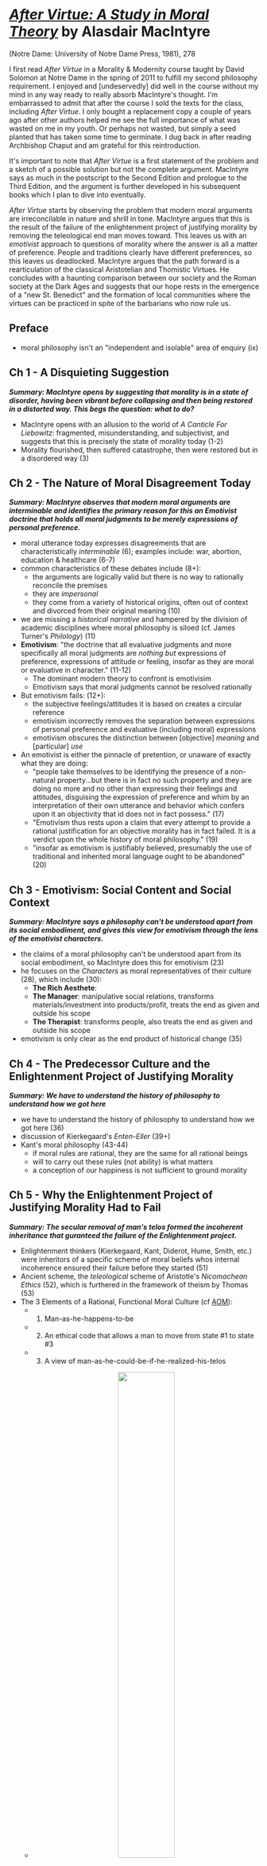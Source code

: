 # [*After Virtue: A Study in Moral Theory*](https://www.amazon.com/After-Virtue-Study-Moral-Theory/dp/0268035040/ref=sr_1_1?dchild=1&keywords=after+virtue&qid=1605726855&sr=8-1) by Alasdair MacIntyre

(Notre Dame: University of Notre Dame Press, 1981), 278


I first read *After Virtue* in a Morality & Modernity course taught by David Solomon at Notre Dame in the spring of 2011 to fulfill my second philosophy requirement. I enjoyed and [undeservedly] did well in the course without my mind in any way ready to really absorb MacIntyre's thought. I'm embarrassed to admit that after the course I sold the texts for the class, including *After Virtue*. I only bought a replacement copy a couple of years ago after other authors helped me see the full importance of what was wasted on me in my youth. Or perhaps not wasted, but simply a seed planted that has taken some time to germinate. I dug back in after reading Archbishop Chaput and am grateful for this reintroduction.

It's important to note that *After Virtue* is a first statement of the problem and a sketch of a possible solution but not the complete argument. MacIntyre says as much in the postscript to the Second Edition and prologue to the Third Edition, and the argument is further developed in his subsequent books which I plan to dive into eventually. 

*After Virtue* starts by observing the problem that modern moral arguments are irreconcilable in nature and shrill in tone. MacIntyre argues that this is the result of the failure of the enlightenment project of justifying morality by removing the teleological end man moves toward. This leaves us with an *emotivist* approach to questions of morality where the answer is all a matter of preference. People and traditions clearly have different preferences, so this leaves us deadlocked. MacIntyre argues that the path forward is a rearticulation of the classical Aristotelian and Thomistic Virtues. He concludes with a haunting comparison between our society and the Roman society at the Dark Ages and suggests that our hope rests in the emergence of a "new St. Benedict" and the formation of local communities where the virtues can be practiced in spite of the barbarians who now rule us.




## Preface
- moral philosophy isn't an "independent and isolable" area of enquiry (ix)


## Ch 1 - A Disquieting Suggestion
***Summary: MacIntyre opens by suggesting that morality is in a state of disorder, having been vibrant before collapsing and then being restored in a distorted way. This begs the question: what to do?***

- MacIntyre opens with an allusion to the world of *A Canticle For Liebowitz*: fragmented, misunderstanding, and subjectivist, and suggests that this is precisely the state of morality today (1-2)
- Morality flourished, then suffered catastrophe, then were restored but in a disordered way (3)


## Ch 2 - The Nature of Moral Disagreement Today
***Summary: MacIntyre observes that modern moral arguments are interminable and identifies the primary reason for this an Emotivist doctrine that holds all moral judgments to be merely expressions of personal preference.***

- moral utterance today expresses disagreements that are characteristically *interminable* (6); examples include: war, abortion, education & healthcare (6-7)
- common characteristics of these debates include (8+):
  - the arguments are logically valid but there is no way to rationally reconcile the premises
  - they are *impersonal*
  - they come from a variety of historical origins, often out of context and divorced from their original meaning (10)
- we are missing a *historical narrative* and hampered by the division of academic disciplines where moral philosophy is siloed (cf. James Turner's *Philology*) (11)
- **Emotivism**: "the doctrine that all evaluative judgments and more specifically all moral judgments are *nothing but* expressions of preference, expressions of attitude or feeling, insofar as they are moral or evaluative in character." (11-12)
  - The dominant modern theory to confront is emotivisim
  - Emotivism says that moral judgments cannot be resolved rationally
- But emotivism fails: (12+):
  - the subjective feelings/attitudes it is based on creates a circular reference
  - emotivism incorrectly removes the separation between expressions of personal preference and evaluative (including moral) expressions
  - emotivism obscures the distinction between [objective] *meaning* and [particular] *use*
- An emotivist is either the pinnacle of pretention, or unaware of exactly what they are doing: 
  - "people take themselves to be identifying the presence of a non-natural property...but there is in fact no such property and they are doing no more and no other than expressing their feelings and attitudes, disguising the expression of preference and whim by an interpretation of their own utterance and behavior which confers upon it an objectivity that id does not in fact possess." (17)
  - "Emotivism thus rests upon a claim that every attempt to provide a rational justification for an objective morality has in fact failed. It is a verdict upon the whole history of moral philosophy." (19)
  - "insofar as emotivism is justifiably believed, presumably the use of traditional and inherited moral language ought to be abandoned" (20)


## Ch 3 - Emotivism: Social Content and Social Context
***Summary: MacIntyre says a philosophy can't be understood apart from its social embodiment, and gives this view for emotivism through the lens of the emotivist characters.***

- the claims of a moral philosophy can't be understood apart from its social embodiment, so MacIntyre does this for emotivism (23)
- he focuses on the *Characters* as moral representatives of their culture (28), which include (30):
  - **The Rich Aesthete**: 
  - **The Manager**: manipulative social relations, transforms materials/investment into products/profit, treats the end as given and outside his scope
  - **The Therapist**: transforms people, also treats the end as given and outside his scope
- emotivism is only clear as the end product of historical change (35)


## Ch 4 - The Predecessor Culture and the Enlightenment Project of Justifying Morality
***Summary: We have to understand the history of philosophy to understand how we got here***

- we have to understand the history of philosophy to understand how we got here (36)
- discussion of Kierkegaard's *Enten-Eller* (39+)
- Kant's moral philosophy (43-44)
  - if moral rules are rational, they are the same for all rational beings
  - will to carry out these rules (not ability) is what matters
  - a conception of our happiness is not sufficient to ground morality


## Ch 5 - Why the Enlightenment Project of Justifying Morality Had to Fail
***Summary: The secular removal of man's telos formed the incoherent inheritance that guranteed the failure of the Enlightenment project.***

- Enlightenment thinkers (Kierkegaard, Kant, Diderot, Hume, Smith, etc.) were inheritors of a specific scheme of moral beliefs whos internal incoherence ensured their failure before they started (51)
- Ancient scheme, the *teleological* scheme of Aristotle's *Nicomachean Ethics* (52), which is furthered in the framework of theism by Thomas (53)
- The 3 Elements of a Rational, Functional Moral Culture (cf [AOM](https://www.artofmanliness.com/articles/modern-morality-shrill/)):
  - 1. Man-as-he-happens-to-be
  - 2. An ethical code that allows a man to move from state #1 to state #3
  - 3. A view of man-as-he-could-be-if-he-realized-his-telos
  - <p style="text-align:center;"><img src="https://content.artofmanliness.com/uploads/2018/03/Telos-Diagram-1-1.jpg" width="50%" height="50%"></p>
- secularism eliminated the *telos* (54) and thus the Enlightenment inherited incoherent fragments of a once coherent whole (55)


## Ch 6 - Some Consequences of the Failure of the Enlightenment Project
***Summary: "Utility", "rights", and "expertise of the bureaucratic manager" are all moral fictions developed in the 17th & 18th centuries which contribute to the current incoherence.***

- Utilitarianism serves as the new teleology to replace the removed teleology (62)
- discussion of the failure of utilitarianism as the "greatest happiness for the greatest number" due to the "polymorphous character of pleasure and happiness" (64)
- discussion of the new concept of "rights" (and difficulty justifying them) on 69-70
- MacIntyre rebuts managerial and bureaucratic "expertise" (in a way Taleb would appreciate) by observing that "the kind of knowledge which would be required to sustain it does not exist" (75)
- Two claims to justify a manager's authority (77):
  - the existence of a domain of morally neutral "fact" about which the manager is to be the expert --> Taleb's "skin in the game"
  - law-like generalizations and their applications to particular cases derived from the study of this domain --> Taleb's *Platonicity*


## Ch 7 - 'Fact', Explanation and Expertise
***Summary: ...***

- 


## Ch 8 - The Character of Generalizations in Social Science and their Lack of Predictive Power
***Summary: ...***
- 

## Ch 9 - Nietzsche or Aristotle
***Summary: ...***
- 

## Ch 10 - The Virtues in Heroic Societies
***Summary: ...***
- 

## Ch 11 - The Virtues at Athens
***Summary: ...***
- 

## Ch 12 - Aristotle's Account of the Virtues
***Summary: ...***
- 

## Ch 13 - Medieval Aspects and Occasions
***Summary: ...***
- 

## Ch 14 - The Nature of the Virtues
***Summary: ...***
- 

## Ch 15 - The Virtues, the Unity of a Human life and the Concept of a Tradition
***Summary: ...***
- 

## Ch 16 - From the Virtues to Virtue and after Virtue
***Summary: ...***
- 

## Ch 17 - Justice as a Virtue: Changing Conceptions
***Summary: ...***
- 

## Ch 18 - After Virtue: Nietzsche *or* Aristotle, Trotsky *and* St. Benedict
***Summary: ...***
- 

## Ch 19 - Postscript to the Second Edition
***Summary: ...***
- 


- missing a *telos*



[Prologue to the Third Edition](https://www3.nd.edu/~undpress/excerpts/P01162-ex.pdf)
- xii+: situatedness is important but not relativistic, resolves on xi
- xiii: to respond to rival arguments/traditions you first need to fully understand the position of those arguments/traditions


